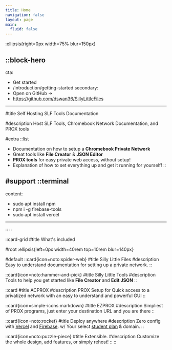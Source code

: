 ```yaml
---
title: Home
navigation: false
layout: page
main:
  fluid: false
---
```


:ellipsis{right=0px width=75% blur=150px}

::block-hero
---
cta:
  - Get started
  - /introduction/getting-started
secondary:
  - Open on GitHub →
  - https://github.com/dswan36/SillyLittleFiles
---

#title
Self Hosting SLF Tools  Documentation

#description
Host SLF Tools, Chromebook Network Documentation, and PROX tools

#extra
  ::list
  - Documentation on how to setup a **Chromebook Private Network**
  - Great tools like **File Creator** & **JSON Editor**
  - **PROX tools** for easy private web access, without setup!
  - Explanation of how to set everything up and get it running for yourself!
  ::

#support
  ::terminal
  ---
  content:
  - sudo apt install npm
  - npm i -g firebase-tools
  - sudo apt install vercel
  ---
  ::
::

::card-grid
#title
What's included

#root
:ellipsis{left=0px width=40rem top=10rem blur=140px}

#default
  ::card{icon=noto:spider-web}
  #title
  Silly Little Files
  #description
  Easy to understand documentation for setting up a private network.
  ::

  ::card{icon=noto:hammer-and-pick}
  #title
  Silly Little Tools
  #description
  Tools to help you get started like **File Creator** and **Edit JSON**
  ::

  ::card
  #title
  ACPROX
  #description
  PROX Setup for Quick access to a privatized network with an easy to understand and powerful GUI
  ::

  ::card{icon=simple-icons:markdown}
  #title
  EZPROX
  #description
   Simpliest of PROX programs, just enter your destination URL and you are there
  ::

  ::card{icon=noto:rocket}
  #title
  Deploy anywhere
  #description
  Zero config with [Vercel](https://vercel.com) and [Firebase](https://firebase.google.com). w/ Your select [student plan](https://education.github.com) & domain.
  ::

  ::card{icon=noto:puzzle-piece}
  #title
  Extensible.
  #description
  Customize the whole design, add features, or simply rehost!
  ::
::
